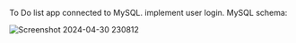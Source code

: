 To Do list app connected to MySQL. implement user login. MySQL schema:
<p></p>

![Screenshot 2024-04-30 230812](https://github.com/hyms2/ToDoListApp/assets/68647806/73bae3a4-9167-41c4-b3d5-f081e37200a0)
